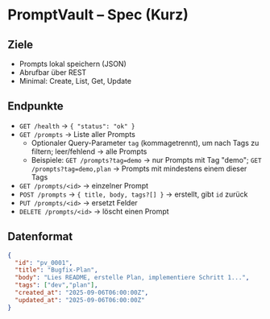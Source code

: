 # PromptVault – Spec (Kurz)

## Ziele
- Prompts lokal speichern (JSON)
- Abrufbar über REST
- Minimal: Create, List, Get, Update

## Endpunkte
- `GET /health` → `{ "status": "ok" }`
- `GET /prompts` → Liste aller Prompts
  - Optionaler Query-Parameter `tag` (kommagetrennt), um nach Tags zu filtern; leer/fehlend → alle Prompts
  - Beispiele: `GET /prompts?tag=demo` → nur Prompts mit Tag "demo"; `GET /prompts?tag=demo,plan` → Prompts mit mindestens einem dieser Tags
- `GET /prompts/<id>` → einzelner Prompt
- `POST /prompts` → `{ title, body, tags?[] }` → erstellt, gibt `id` zurück
- `PUT /prompts/<id>` → ersetzt Felder
- `DELETE /prompts/<id>` → löscht einen Prompt

## Datenformat
```json
{
  "id": "pv_0001",
  "title": "Bugfix-Plan",
  "body": "Lies README, erstelle Plan, implementiere Schritt 1...",
  "tags": ["dev","plan"],
  "created_at": "2025-09-06T06:00:00Z",
  "updated_at": "2025-09-06T06:00:00Z"
}
```

